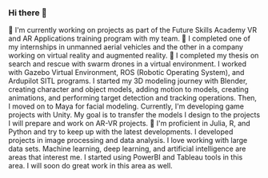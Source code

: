 ### Hi there 👋

<!--
deliprofesor/deliprofesor** is a ✨ _special_ ✨ repository because its `README.md` (this file) appears on your GitHub profile.
-->

🔭 I'm currently working on projects as part of the Future Skills Academy VR and AR Applications training program with my team.
🔭 I completed one of my internships in unmanned aerial vehicles and the other in a company working on virtual reality and augmented reality.
🌱 I completed my thesis on search and rescue with swarm drones in a virtual environment. I worked with Gazebo Virtual Environment, ROS (Robotic Operating System), and Ardupilot SITL programs. I started my 3D modeling journey with Blender, creating character and object models, adding motion to models, creating animations, and performing target detection and tracking operations. Then, I moved on to Maya for facial modeling. Currently, I'm developing game projects with Unity. My goal is to transfer the models I design to the projects I will prepare and work on AR-VR projects.
🌱 I'm proficient in Julia, R, and Python and try to keep up with the latest developments. I developed projects in image processing and data analysis. I love working with large data sets. Machine learning, deep learning, and artificial intelligence are areas that interest me. I started using PowerBI and Tableau tools in this area. I will soon do great work in this area as well.



